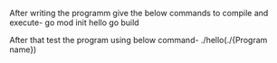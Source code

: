 After writing the programm give the below commands to compile and execute-
go mod init hello
go build

After that test the program using below command-
./hello(./{Program name})

